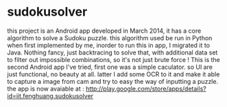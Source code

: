 sudokusolver
============
this project is an Android app developed in March 2014, it has a core algorithm to solve a Sudoku puzzle. 
this algorithm used be run in Python when first implemented by me, inorder to run this in app, I migrated it 
to Java. Nothing fancy, just backtracing to solve that, with additional data set to filter out impossible combinations,
so it's not just brute force !
This is the second Android app I've tried, first one was a simple caculator. so UI are just functional, no beauty at all.
latter I add some OCR to it and make it able to capture a image from cam and try to easy the way of inputting a puzzle.
the app is now avaiable at : http://play.google.com/store/apps/details?id=iit.fenghuang.sudokusolver

